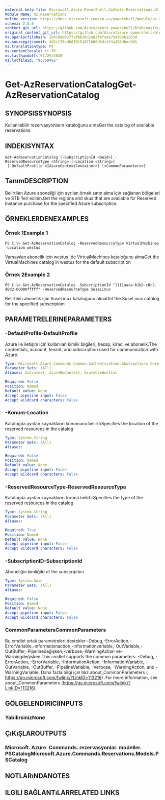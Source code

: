 ```yaml
---
external help file: Microsoft.Azure.PowerShell.Cmdlets.Reservations.dll-Help.xml
Module Name: Az.Reservations
online version: https://docs.microsoft.com/en-us/powershell/module/az.reservations/get-azreservationcatalog
schema: 2.0.0
content_git_url: https://github.com/Azure/azure-powershell/blob/master/src/Reservations/Reservations/help/Get-AzReservationCatalog.md
original_content_git_url: https://github.com/Azure/azure-powershell/blob/master/src/Reservations/Reservations/help/Get-AzReservationCatalog.md
ms.openlocfilehash: 2b470a9837fafbb20d2e83f6fa9e7b4308b12d3d
ms.sourcegitcommit: 4d2c178cd6df9151877b08d54c1f4a228dbec9d1
ms.translationtype: MT
ms.contentlocale: tr-TR
ms.lasthandoff: 01/29/2020
ms.locfileid: "93759482"
---
```

# <span data-ttu-id="d4de8-101">Get-AzReservationCatalog</span><span class="sxs-lookup"><span data-stu-id="d4de8-101">Get-AzReservationCatalog</span></span>

## <span data-ttu-id="d4de8-102">SYNOPSIS</span><span class="sxs-lookup"><span data-stu-id="d4de8-102">SYNOPSIS</span></span>
<span data-ttu-id="d4de8-103">Kullanılabilir rezervasyonların kataloğunu alma</span><span class="sxs-lookup"><span data-stu-id="d4de8-103">Get the catalog of available reservations</span></span>

## <span data-ttu-id="d4de8-104">INDEKI</span><span class="sxs-lookup"><span data-stu-id="d4de8-104">SYNTAX</span></span>

```
Get-AzReservationCatalog [-SubscriptionId <Guid>] -ReservedResourceType <String> [-Location <String>]
 [-DefaultProfile <IAzureContextContainer>] [<CommonParameters>]
```

## <span data-ttu-id="d4de8-105">Tanım</span><span class="sxs-lookup"><span data-stu-id="d4de8-105">DESCRIPTION</span></span>
<span data-ttu-id="d4de8-106">Belirtilen Azure aboneliği için ayrılan örnek satın alma için sağlanan bölgeleri ve STB 'leri edinin.</span><span class="sxs-lookup"><span data-stu-id="d4de8-106">Get the regions and skus that are available for Reserved Instance purchase for the specified Azure subscription.</span></span>

## <span data-ttu-id="d4de8-107">ÖRNEKLERDEN</span><span class="sxs-lookup"><span data-stu-id="d4de8-107">EXAMPLES</span></span>

### <span data-ttu-id="d4de8-108">Örnek 1</span><span class="sxs-lookup"><span data-stu-id="d4de8-108">Example 1</span></span>
```
PS C:\> Get-AzReservationCatalog -ReservedResourceType VirtualMachines -Location westus
```

<span data-ttu-id="d4de8-109">Varsayılan abonelik için westus 'de VirtualMachines kataloğunu alma</span><span class="sxs-lookup"><span data-stu-id="d4de8-109">Get the VirtualMachines catalog in westus for the default subscription</span></span>

### <span data-ttu-id="d4de8-110">Örnek 2</span><span class="sxs-lookup"><span data-stu-id="d4de8-110">Example 2</span></span>
```
PS C:\> Get-AzReservationCatalog -SubscriptionId "1111aaaa-b1b2-c0c2-d0d2-00000fffff" -ReservedResourceType SuseLinux
```

<span data-ttu-id="d4de8-111">Belirtilen abonelik için SuseLinux kataloğunu alma</span><span class="sxs-lookup"><span data-stu-id="d4de8-111">Get the SuseLinux catalog for the specified subscription</span></span>

## <span data-ttu-id="d4de8-112">PARAMETRELERINE</span><span class="sxs-lookup"><span data-stu-id="d4de8-112">PARAMETERS</span></span>

### <span data-ttu-id="d4de8-113">-DefaultProfile</span><span class="sxs-lookup"><span data-stu-id="d4de8-113">-DefaultProfile</span></span>
<span data-ttu-id="d4de8-114">Azure ile iletişim için kullanılan kimlik bilgileri, hesap, kiracı ve abonelik.</span><span class="sxs-lookup"><span data-stu-id="d4de8-114">The credentials, account, tenant, and subscription used for communication with Azure.</span></span>

```yaml
Type: Microsoft.Azure.Commands.Common.Authentication.Abstractions.Core.IAzureContextContainer
Parameter Sets: (All)
Aliases: AzContext, AzureRmContext, AzureCredential

Required: False
Position: Named
Default value: None
Accept pipeline input: False
Accept wildcard characters: False
```

### <span data-ttu-id="d4de8-115">-Konum</span><span class="sxs-lookup"><span data-stu-id="d4de8-115">-Location</span></span>
<span data-ttu-id="d4de8-116">Katalogda ayrılan kaynakların konumunu belirtir</span><span class="sxs-lookup"><span data-stu-id="d4de8-116">Specifies the location of the reserved resources in the catalog</span></span>

```yaml
Type: System.String
Parameter Sets: (All)
Aliases:

Required: False
Position: Named
Default value: None
Accept pipeline input: False
Accept wildcard characters: False
```

### <span data-ttu-id="d4de8-117">-ReservedResourceType</span><span class="sxs-lookup"><span data-stu-id="d4de8-117">-ReservedResourceType</span></span>
<span data-ttu-id="d4de8-118">Katalogda ayrılan kaynakların türünü belirtir</span><span class="sxs-lookup"><span data-stu-id="d4de8-118">Specifies the type of the reserved resources in the catalog</span></span>

```yaml
Type: System.String
Parameter Sets: (All)
Aliases:

Required: True
Position: Named
Default value: None
Accept pipeline input: False
Accept wildcard characters: False
```

### <span data-ttu-id="d4de8-119">-SubscriptionID</span><span class="sxs-lookup"><span data-stu-id="d4de8-119">-SubscriptionId</span></span>
<span data-ttu-id="d4de8-120">Aboneliğin kimliği</span><span class="sxs-lookup"><span data-stu-id="d4de8-120">Id of the subscription</span></span>

```yaml
Type: System.Guid
Parameter Sets: (All)
Aliases:

Required: False
Position: Named
Default value: None
Accept pipeline input: False
Accept wildcard characters: False
```

### <span data-ttu-id="d4de8-121">CommonParameters</span><span class="sxs-lookup"><span data-stu-id="d4de8-121">CommonParameters</span></span>
<span data-ttu-id="d4de8-122">Bu cmdlet ortak parametreleri destekler:-Debug,-ErrorAction,-ErrorVariable,-ınformationaction,-ınformationvariable,-OutVariable,-OutBuffer,-Pipelinedeğişken,-verbose,-WarningAction ve-Warningdeğişken.</span><span class="sxs-lookup"><span data-stu-id="d4de8-122">This cmdlet supports the common parameters: -Debug, -ErrorAction, -ErrorVariable, -InformationAction, -InformationVariable, -OutVariable, -OutBuffer, -PipelineVariable, -Verbose, -WarningAction, and -WarningVariable.</span></span> <span data-ttu-id="d4de8-123">Daha fazla bilgi için bkz about_CommonParameters ( https://go.microsoft.com/fwlink/?LinkID=113216) .</span><span class="sxs-lookup"><span data-stu-id="d4de8-123">For more information, see about_CommonParameters (https://go.microsoft.com/fwlink/?LinkID=113216).</span></span>

## <span data-ttu-id="d4de8-124">GÖLGELENDIRICI</span><span class="sxs-lookup"><span data-stu-id="d4de8-124">INPUTS</span></span>

### <span data-ttu-id="d4de8-125">Yabilirsiniz</span><span class="sxs-lookup"><span data-stu-id="d4de8-125">None</span></span>

## <span data-ttu-id="d4de8-126">ÇıKıŞLAR</span><span class="sxs-lookup"><span data-stu-id="d4de8-126">OUTPUTS</span></span>

### <span data-ttu-id="d4de8-127">Microsoft. Azure. Commands. rezervasyonlar. modeller. PSCatalog</span><span class="sxs-lookup"><span data-stu-id="d4de8-127">Microsoft.Azure.Commands.Reservations.Models.PSCatalog</span></span>

## <span data-ttu-id="d4de8-128">NOTLARıNDA</span><span class="sxs-lookup"><span data-stu-id="d4de8-128">NOTES</span></span>

## <span data-ttu-id="d4de8-129">ILGILI BAĞLANTıLAR</span><span class="sxs-lookup"><span data-stu-id="d4de8-129">RELATED LINKS</span></span>
